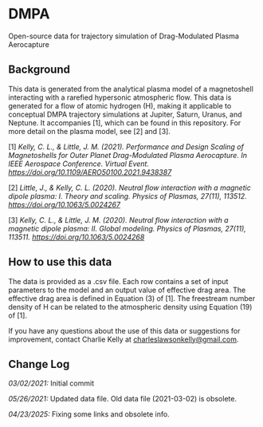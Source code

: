 # DMPA
Open-source data for trajectory simulation of Drag-Modulated Plasma Aerocapture

## Background
This data is generated from the analytical plasma model of a magnetoshell interacting with a rarefied hypersonic atmospheric flow.  This data is generated for a flow of atomic hydrogen (H), making it applicable to conceptual DMPA trajectory simulations at Jupiter, Saturn, Uranus, and Neptune.  It accompanies [1], which can be found in this repository.  For more detail on the plasma model, see [2] and [3].

[1] _Kelly, C. L., & Little, J. M. (2021). Performance and Design Scaling of Magnetoshells for Outer Planet Drag-Modulated Plasma Aerocapture. In IEEE Aerospace Conference. Virtual Event. https://doi.org/10.1109/AERO50100.2021.9438387_

[2] _Little, J., & Kelly, C. L. (2020). Neutral flow interaction with a magnetic dipole plasma: I. Theory and scaling. Physics of Plasmas, 27(11), 113512. https://doi.org/10.1063/5.0024267_

[3] _Kelly, C. L., & Little, J. M. (2020). Neutral flow interaction with a magnetic dipole plasma: II. Global modeling. Physics of Plasmas, 27(11), 113511. https://doi.org/10.1063/5.0024268_

## How to use this data
The data is provided as a .csv file.  Each row contains a set of input parameters to the model and an output value of effective drag area.  The effective drag area is defined in Equation (3) of [1].  The freestream number density of H can be related to the atmospheric density using Equation (19) of [1].

If you have any questions about the use of this data or suggestions for improvement, contact Charlie Kelly at charleslawsonkelly@gmail.com.

## Change Log
*03/02/2021:* Initial commit

*05/26/2021:* Updated data file. Old data file (2021-03-02) is obsolete.

*04/23/2025:* Fixing some links and obsolete info.
